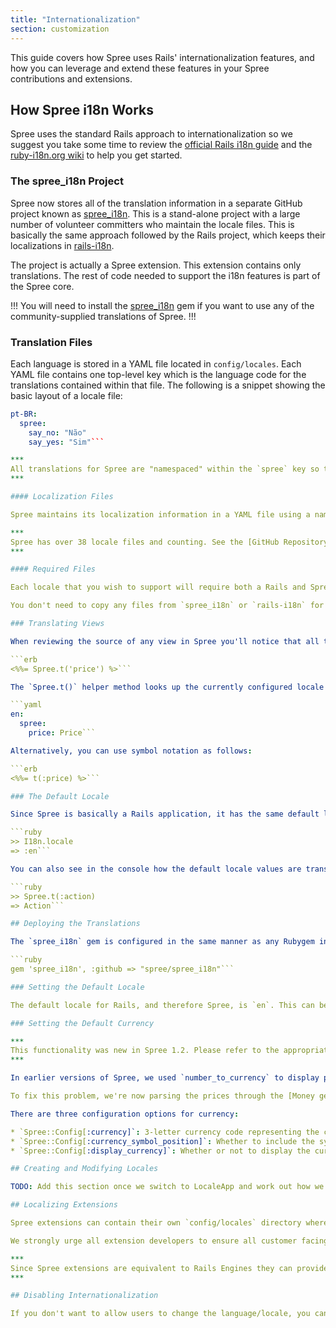 ```yaml
---
title: "Internationalization"
section: customization
---
```


This guide covers how Spree uses Rails' internationalization features, and how you can leverage and extend these features in your Spree contributions and extensions.

## How Spree i18n Works

Spree uses the standard Rails approach to internationalization so we suggest you take some time to review the [official Rails i18n guide](http://guides.rubyonrails.org/i18n.html) and the [ruby-i18n.org wiki](http://ruby-i18n.org/wiki) to help you get started.

### The spree_i18n Project

Spree now stores all of the translation information in a separate GitHub project known as [spree_i18n](https://github.com/spree/spree_i18n). This is a stand-alone project with a large number of volunteer committers who maintain the locale files. This is basically the same approach followed by the Rails project, which keeps their localizations in [rails-i18n](https://github.com/svenfuchs/rails-i18n).

The project is actually a Spree extension. This extension contains only translations. The rest of code needed to support the i18n features is part of the Spree core.

!!!
You will need to install the [spree_i18n](https://github.com/spree/spree_i18n) gem if you want to use any of the community-supplied translations of Spree.
!!!

### Translation Files

Each language is stored in a YAML file located in `config/locales`. Each YAML file contains one top-level key which is the language code for the translations contained within that file. The following is a snippet showing the basic layout of a locale file:

```yaml
pt-BR:
  spree:
    say_no: "Não"
    say_yes: "Sim"```

***
All translations for Spree are "namespaced" within the `spree` key so that they don't conflict with translations from other parts of the parent application.
***

#### Localization Files

Spree maintains its localization information in a YAML file using a naming convention similar to that of the Rails project. Each of the localization filenames contains a prefix representing the language code of the locale. For example, the Russian translation is contained in `config/locales/ru.yml`.

***
Spree has over 38 locale files and counting. See the [GitHub Repository](https://github.com/spree/spree_i18n/tree/master/config/locales) for a complete list.
***

#### Required Files

Each locale that you wish to support will require both a Rails and Spree translation. The required Spree translation files are available automatically when you install the `spree_i18n` gem.

You don't need to copy any files from `spree_i18n` or `rails-i18n` for their translations to be available within your application. They are made available automatically, because both `spree_i18n` and `rails-i18n` are railties.

### Translating Views

When reviewing the source of any view in Spree you'll notice that all text is rendered by passing a string to a helper method similar to:

```erb
<%%= Spree.t('price') %>```

The `Spree.t()` helper method looks up the currently configured locale and retrieves the translated value from the relevant locale YAML file. Assuming a default locale, this translation would be fetched from the `en` translations collated from the application, `spree_i18n` and `rails-i18n`. Its relative key within those translation files would need to be this:

```yaml
en:
  spree:
    price: Price```

Alternatively, you can use symbol notation as follows:

```erb
<%%= t(:price) %>```

### The Default Locale

Since Spree is basically a Rails application, it has the same default locale as any Rails application. The default locale is `en` which uses the English language. We can verify this in the rails console:

```ruby
>> I18n.locale
=> :en```

You can also see in the console how the default locale values are translated into English:

```ruby
>> Spree.t(:action)
=> Action```

## Deploying the Translations

The `spree_i18n` gem is configured in the same manner as any Rubygem in a Rails application. Simply add it to the `Gemfile` using the git url:

```ruby
gem 'spree_i18n', :github => "spree/spree_i18n"```

### Setting the Default Locale

The default locale for Rails, and therefore Spree, is `en`. This can be changed by setting `config.i18n.default_locale` in `config/application.rb`. This setting is ignored unless the relevant translation file are within `#{Rails.root}/config/locales` or the `spree_i18n` gem.

### Setting the Default Currency

***
This functionality was new in Spree 1.2. Please refer to the appropriate guide if you are using an older version.
***

In earlier versions of Spree, we used `number_to_currency` to display prices for products. This caused a problem when somebody selected a different I18n locale, as the prices would be displayed in their currency: 20 Japanese Yen, rather than 20 American Dollars, for instance.

To fix this problem, we're now parsing the prices through the [Money gem]:(https://github.com/RubyMoney/money) which will display prices consistently across all I18n locales. To now change the currency for your site, go to Admin, then Configuration, then General Settings. Changing the currency will only change the currency symbol across all prices of your store.

There are three configuration options for currency:

* `Spree::Config[:currency]`: 3-letter currency code representing the current currency.
* `Spree::Config[:currency_symbol_position]`: Whether to include the symbol before or after the monetary amount.
* `Spree::Config[:display_currency]`: Whether or not to display the currency with prices.

## Creating and Modifying Locales

TODO: Add this section once we switch to LocaleApp and work out how we're managing translations.

## Localizing Extensions

Spree extensions can contain their own `config/locales` directory where developers can include YAML files for each language they wish to support.

We strongly urge all extension developers to ensure all customer facing text is rendered via the `Spree.t()` helper method even if they only include a single default language locale file (as other users can simply include the required YAML file and translations in their site extension).

***
Since Spree extensions are equivalent to Rails Engines they can provide localization information automatically (just like a standalone Rails application.)
***

## Disabling Internationalization

If you don't want to allow users to change the language/locale, you can disable locale switching by changing the `Spree::Config[:allow_locale_switching]` setting to `false` in the `Spree::AppConfiguration` model.
